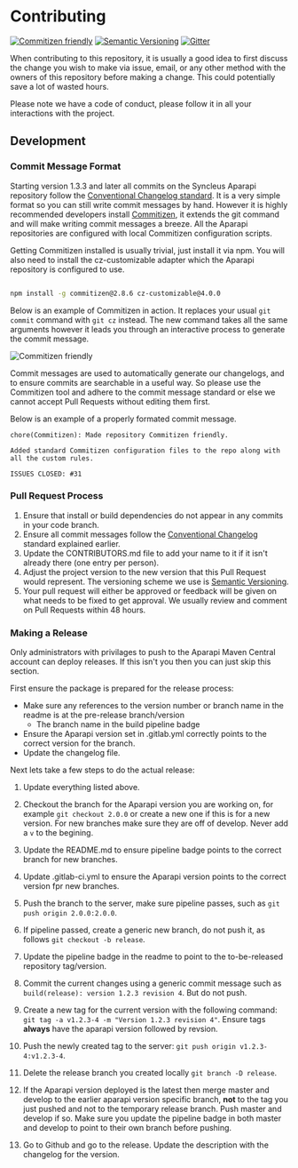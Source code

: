 # Contributing

[![Commitizen friendly](https://img.shields.io/badge/commitizen-friendly-brightgreen.svg)](http://commitizen.github.io/cz-cli/)
[![Semantic Versioning](https://img.shields.io/SemVer/2.0.0.png)](http://semver.org/spec/v2.0.0.html)
[![Gitter](https://badges.gitter.im/Syncleus/aparapi.svg)](https://gitter.im/Syncleus/aparapi?utm_source=badge&utm_medium=badge&utm_campaign=pr-badge&utm_content=badge)

When contributing to this repository, it is usually a good idea to first discuss the change you
wish to make via issue, email, or any other method with the owners of this repository before
making a change. This could potentially save a lot of wasted hours.

Please note we have a code of conduct, please follow it in all your interactions with the project.

## Development

### Commit Message Format

Starting version 1.3.3 and later all commits on the Syncleus Aparapi repository follow the
[Conventional Changelog standard](https://github.com/conventional-changelog/conventional-changelog-eslint/blob/master/convention.md).
It is a very simple format so you can still write commit messages by hand. However it is
highly recommended developers install [Commitizen](https://commitizen.github.io/cz-cli/),
it extends the git command and will make writing commit messages a breeze. All the Aparapi
repositories are configured with local Commitizen configuration scripts.

Getting Commitizen installed is usually trivial, just install it via npm. You will also
need to install the cz-customizable adapter which the Aparapi repository is configured
to use.

```bash

npm install -g commitizen@2.8.6 cz-customizable@4.0.0
```

Below is an example of Commitizen in action. It replaces your usual `git commit` command
with `git cz` instead. The new command takes all the same arguments however it leads you
through an interactive process to generate the commit message.

![Commitizen friendly](http://aparapi.com/images/commitizen.gif)

Commit messages are used to automatically generate our changelogs, and to ensure
commits are searchable in a useful way. So please use the Commitizen tool and adhere to
the commit message standard or else we cannot accept Pull Requests without editing
them first.

Below is an example of a properly formated commit message.

```
chore(Commitizen): Made repository Commitizen friendly.

Added standard Commitizen configuration files to the repo along with all the custom rules.

ISSUES CLOSED: #31
```

### Pull Request Process

1. Ensure that install or build dependencies do not appear in any commits in your code branch. 
2. Ensure all commit messages follow the [Conventional Changelog](https://github.com/conventional-changelog/conventional-changelog-eslint/blob/master/convention.md)
   standard explained earlier.
3. Update the CONTRIBUTORS.md file to add your name to it if it isn't already there (one entry
   per person).
4. Adjust the project version to the new version that this Pull Request would represent. The
   versioning scheme we use is [Semantic Versioning](http://semver.org/).
5. Your pull request will either be approved or feedback will be given on what needs to be
   fixed to get approval. We usually review and comment on Pull Requests within 48 hours.

### Making a Release

Only administrators with privilages to push to the Aparapi Maven Central account can deploy releases. If this isn't you
then you can just skip this section.

First ensure the package is prepared for the release process:

* Make sure any references to the version number or branch name in the readme is at the pre-release branch/version
  * The branch name in the build pipeline badge
* Ensure the Aparapi version set in .gitlab.yml correctly points to the correct version for the branch.
* Update the changelog file.

Next lets take a few steps to do the actual release:

1.  Update everything listed above.
2.  Checkout the branch for the Aparapi version you are working on, for example `git checkout 2.0.0` or create
    a new one if this is for a new version. For new branches make sure they are off of develop. Never add a `v` to the begining.
3.  Update the README.md to ensure pipeline badge points to the correct branch for new branches.
4.  Update .gitlab-ci.yml to ensure the Aparapi version points to the correct version fpr new branches.
5.  Push the branch to the server, make sure pipeline passes, such as `git push origin 2.0.0:2.0.0`.
6.  If pipeline passed, create a generic new branch, do not push it, as follows `git checkout -b release`.
7.  Update the pipeline badge in the readme to point to the to-be-released repository tag/version.
8.  Commit the current changes using a generic commit message such as `build(release): version 1.2.3 revision 4`. But do not push.

7.  Create a new tag for the current version with the following command: `git tag -a v1.2.3-4 -m "Version 1.2.3 revision 4"`. Ensure 
    tags **always** have the aparapi version followed by revsion.
8.  Push the newly created tag to the server: `git push origin v1.2.3-4:v1.2.3-4`.
9.  Delete the release branch you created locally `git branch -D release`.
9.  If the Aparapi version deployed is the latest then merge master and develop to the earlier aparapi version specific branch, **not**
    to the tag you just pushed and not to the temporary release branch. Push master and develop if so. Make sure you update the pipeline
    badge in both master and develop to point to their own branch before pushing.
10. Go to Github and go to the release. Update the description with the changelog for the version.
